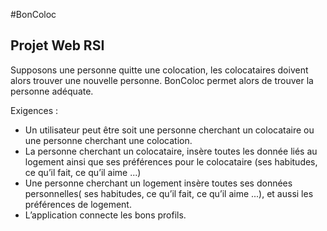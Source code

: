 #BonColoc
## Projet Web RSI

Supposons une personne quitte une colocation, les colocataires doivent alors trouver une nouvelle personne. BonColoc permet alors de trouver la personne adéquate.

Exigences :
* Un utilisateur peut être soit une personne cherchant un colocataire ou une personne cherchant une colocation.
* La personne cherchant un colocataire, insère toutes les donnée liés au logement ainsi que ses préférences pour le colocataire (ses habitudes, ce qu’il fait, ce qu’il aime ...)
* Une personne cherchant un logement insère toutes ses données personnelles( ses habitudes, ce qu’il fait, ce qu’il aime ...), et aussi les préférences de logement.
* L’application connecte les bons profils. 

